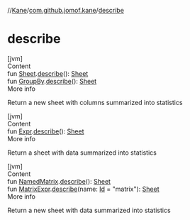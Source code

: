 //[Kane](../index.md)/[com.github.jomof.kane](index.md)/[describe](describe.md)



# describe  
[jvm]  
Content  
fun [Sheet](../com.github.jomof.kane.impl.sheet/-sheet/index.md).[describe](describe.md)(): [Sheet](../com.github.jomof.kane.impl.sheet/-sheet/index.md)  
fun [GroupBy](../com.github.jomof.kane.impl.sheet/-group-by/index.md).[describe](describe.md)(): [Sheet](../com.github.jomof.kane.impl.sheet/-sheet/index.md)  
More info  


Return a new sheet with columns summarized into statistics

  


[jvm]  
Content  
fun [Expr](-expr/index.md).[describe](describe.md)(): [Sheet](../com.github.jomof.kane.impl.sheet/-sheet/index.md)  
More info  


Return a  sheet with data summarized into statistics

  


[jvm]  
Content  
fun [NamedMatrix](../com.github.jomof.kane.impl/-named-matrix/index.md).[describe](describe.md)(): [Sheet](../com.github.jomof.kane.impl.sheet/-sheet/index.md)  
fun [MatrixExpr](-matrix-expr/index.md).[describe](describe.md)(name: [Id](../com.github.jomof.kane.impl/index.md#%5Bcom.github.jomof.kane.impl%2FId%2F%2F%2FPointingToDeclaration%2F%5D%2FClasslikes%2F-438281087) = "matrix"): [Sheet](../com.github.jomof.kane.impl.sheet/-sheet/index.md)  
More info  


Return a new sheet with data summarized into statistics

  



